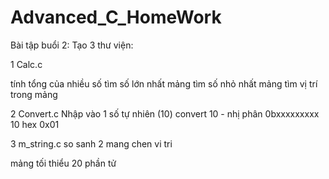 # Advanced_C_HomeWork

Bài tập buổi 2:
Tạo 3 thư viện:

1 Calc.c

tính tổng của nhiều số
tìm số lớn nhất mảng
tìm số nhỏ nhất mảng
tìm vị trí trong mảng

2 Convert.c
Nhập vào 1 số tự nhiên (10)
convert 10 - nhị phân 0bxxxxxxxxx
10 hex 0x01

3 m_string.c
so sanh 2 mang
chen vi tri

mảng tối thiểu 20 phần tử
